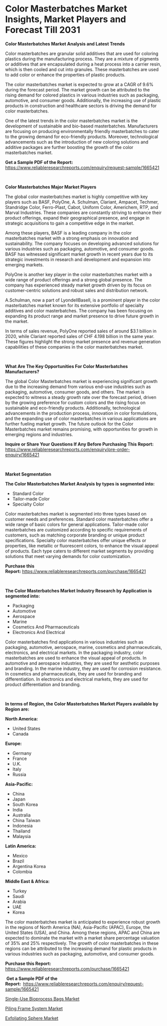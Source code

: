 <p><h1>Color Masterbatches Market Insights, Market Players and Forecast Till 2031</h1></p><p><strong>Color Masterbatches Market Analysis and Latest Trends</strong></p>
<p><p>Color masterbatches are granular solid additives that are used for coloring plastics during the manufacturing process. They are a mixture of pigments or additives that are encapsulated during a heat process into a carrier resin, which is then cooled and cut into granules. These masterbatches are used to add color or enhance the properties of plastic products.</p><p>The color masterbatches market is expected to grow at a CAGR of 9.6% during the forecast period. The market growth can be attributed to the rising demand for colored plastics in various industries such as packaging, automotive, and consumer goods. Additionally, the increasing use of plastic products in construction and healthcare sectors is driving the demand for color masterbatches.</p><p>One of the latest trends in the color masterbatches market is the development of sustainable and bio-based masterbatches. Manufacturers are focusing on producing environmentally friendly masterbatches to cater to the growing demand for eco-friendly products. Moreover, technological advancements such as the introduction of new coloring solutions and additive packages are further boosting the growth of the color masterbatches market.</p></p>
<p><strong>Get a Sample PDF of the Report:&nbsp;</strong> <a href="https://www.reliableresearchreports.com/enquiry/request-sample/1665421">https://www.reliableresearchreports.com/enquiry/request-sample/1665421</a></p>
<p>&nbsp;</p>
<p><strong>Color Masterbatches Major Market Players</strong></p>
<p><p>The global color masterbatches market is highly competitive with key players such as BASF, PolyOne, A. Schulman, Clariant, Ampacet, Techmer, Standridge Color, Ferro-Plast, Cabot, Uniform Color, Americhem, RTP, and Marval Industries. These companies are constantly striving to enhance their product offerings, expand their geographical presence, and engage in strategic acquisitions to gain a competitive edge in the market.</p><p>Among these players, BASF is a leading company in the color masterbatches market with a strong emphasis on innovation and sustainability. The company focuses on developing advanced solutions for various industries such as packaging, automotive, and consumer goods. BASF has witnessed significant market growth in recent years due to its strategic investments in research and development and expansion into emerging markets.</p><p>PolyOne is another key player in the color masterbatches market with a wide range of product offerings and a strong global presence. The company has experienced steady market growth driven by its focus on customer-centric solutions and robust sales and distribution network.</p><p>A.Schulman, now a part of LyondellBasell, is a prominent player in the color masterbatches market known for its extensive portfolio of specialty additives and color masterbatches. The company has been focusing on expanding its product range and market presence to drive future growth in the market.</p><p>In terms of sales revenue, PolyOne reported sales of around $3.1 billion in 2020, while Clariant reported sales of CHF 4.198 billion in the same year. These figures highlight the strong market presence and revenue generation capabilities of these companies in the color masterbatches market.</p></p>
<p>&nbsp;</p>
<p><strong>What Are The Key Opportunities For Color Masterbatches Manufacturers?</strong></p>
<p><p>The global Color Masterbatches market is experiencing significant growth due to the increasing demand from various end-use industries such as packaging, automotive, consumer goods, and others. The market is expected to witness a steady growth rate over the forecast period, driven by the growing preference for custom colors and the rising focus on sustainable and eco-friendly products. Additionally, technological advancements in the production process, innovation in color formulations, and the expanding use of color masterbatches in various applications are further fueling market growth. The future outlook for the Color Masterbatches market remains promising, with opportunities for growth in emerging regions and industries.</p></p>
<p><strong>Inquire or Share Your Questions If Any Before Purchasing This Report:</strong> <a href="https://www.reliableresearchreports.com/enquiry/pre-order-enquiry/1665421">https://www.reliableresearchreports.com/enquiry/pre-order-enquiry/1665421</a></p>
<p>&nbsp;</p>
<p><strong>Market Segmentation</strong></p>
<p><strong>The Color Masterbatches Market Analysis by types is segmented into:</strong></p>
<p><ul><li>Standard Color</li><li>Tailor-made Color</li><li>Specialty Color</li></ul></p>
<p><p>Color masterbatches market is segmented into three types based on customer needs and preferences. Standard color masterbatches offer a wide range of basic colors for general applications. Tailor-made color masterbatches are customized according to specific requirements of customers, such as matching corporate branding or unique product specifications. Specialty color masterbatches offer unique effects or properties, like metallic or fluorescent colors, to enhance the visual appeal of products. Each type caters to different market segments by providing solutions that meet varying demands for color customization.</p></p>
<p><strong>Purchase this Report:&nbsp;</strong><a href="https://www.reliableresearchreports.com/purchase/1665421">https://www.reliableresearchreports.com/purchase/1665421</a></p>
<p>&nbsp;</p>
<p><strong>The Color Masterbatches Market Industry Research by Application is segmented into:</strong></p>
<p><ul><li>Packaging</li><li>Automotive</li><li>Aerospace</li><li>Marine</li><li>Cosmetics And Pharmaceuticals</li><li>Electronics And Electrical</li></ul></p>
<p><p>Color masterbatches find applications in various industries such as packaging, automotive, aerospace, marine, cosmetics and pharmaceuticals, electronics, and electrical markets. In the packaging industry, color masterbatches are used to enhance the visual appeal of products. In automotive and aerospace industries, they are used for aesthetic purposes and branding. In the marine industry, they are used for corrosion resistance. In cosmetics and pharmaceuticals, they are used for branding and differentiation. In electronics and electrical markets, they are used for product differentiation and branding.</p></p>
<p>&nbsp;</p>
<p><strong>In terms of Region, the Color Masterbatches Market Players available by Region are:</strong></p>
<p>
    <p> <strong> North America: </strong>
        <ul>
            <li>United States</li>
            <li>Canada</li>
        </ul>
        </p> 
    <p> <strong> Europe: </strong>
        <ul>
            <li>Germany</li>
            <li>France</li>
            <li>U.K.</li>
            <li>Italy</li>
            <li>Russia</li>
        </ul>
        </p> 
    <p> <strong> Asia-Pacific: </strong>
        <ul>
            <li>China</li>
            <li>Japan</li>
            <li>South Korea</li>
            <li>India</li>
            <li>Australia</li>
            <li>China Taiwan</li>
            <li>Indonesia</li>
            <li>Thailand</li>
            <li>Malaysia</li>
        </ul>
        </p> 
    <p> <strong> Latin America: </strong>
        <ul>
            <li>Mexico</li>
            <li>Brazil</li>
            <li>Argentina Korea</li>
            <li>Colombia</li>
        </ul>
        </p> 
    <p> <strong> Middle East & Africa: </strong>
        <ul>
            <li>Turkey</li>
            <li>Saudi</li>
            <li>Arabia</li>
            <li>UAE</li>
            <li>Korea</li>
        </ul>
    </p>
    </p>
<p><p>The color masterbatches market is anticipated to experience robust growth in the regions of North America (NA), Asia-Pacific (APAC), Europe, the United States (USA), and China. Among these regions, APAC and China are expected to dominate the market with a market share percentage valuation of 35% and 25% respectively. The growth of color masterbatches in these regions can be attributed to the increasing demand for plastic products in various industries such as packaging, automotive, and consumer goods.</p></p>
<p><strong>Purchase this Report: </strong><a href="https://www.reliableresearchreports.com/purchase/1665421">https://www.reliableresearchreports.com/purchase/1665421</a></p>
<p>&nbsp;<strong>Get a Sample PDF of the Report:&nbsp;&nbsp;</strong><a href="https://www.reliableresearchreports.com/enquiry/request-sample/1665421">https://www.reliableresearchreports.com/enquiry/request-sample/1665421</a></p>
<p><strong></strong></p>
<p><p><a href="https://view.publitas.com/reportprime-1/single-use-bioprocess-bags-market-with-the-goal-of-estimating-the-market-size-and-future-growth-potential-of-various-market-segments-based-on-component-applications-end-user-and-region/">Single-Use Bioprocess Bags Market</a></p><p><a href="https://view.publitas.com/reportprime-1/piling-frame-system-market-research-report-unlocks-analysis-on-the-market-financial-status-market-size-and-market-revenue-upto-2030/">Piling Frame System Market</a></p><p><a href="https://view.publitas.com/reportprime-1/global-exfoliating-sphere-market-by-types-applications-and-major-players-with-regional-growth-rate-analysis-and-development-situation-from-2023-to-2030/">Exfoliating Sphere Market</a></p></p>